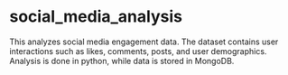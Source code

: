 # social_media_analysis
This analyzes social media engagement data. The dataset contains user interactions such as likes, comments, posts, and user demographics. Analysis is done in python, while data is stored in MongoDB.
